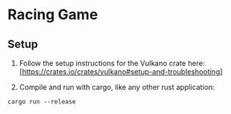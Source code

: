 # Racing Game

## Setup

1. Follow the setup instructions for the Vulkano crate here: [https://crates.io/crates/vulkano#setup-and-troubleshooting]

2. Compile and run with cargo, like any other rust application:

```shell
cargo run --release
```
